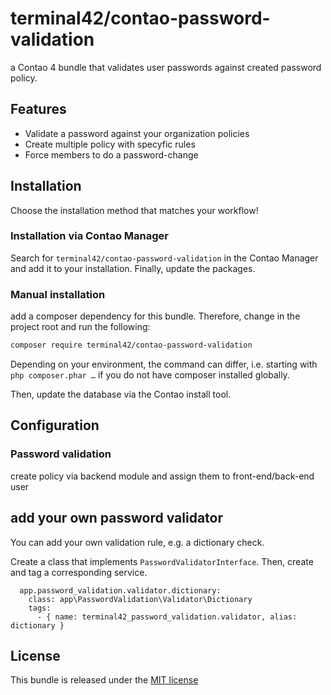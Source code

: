 terminal42/contao-password-validation
=====================================

a Contao 4 bundle that validates user passwords against created password policy.


## Features

- Validate a password against your organization policies
- Create multiple policy with specyfic rules
- Force members to do a password-change


## Installation

Choose the installation method that matches your workflow!


### Installation via Contao Manager

Search for `terminal42/contao-password-validation` in the Contao Manager and add it to your installation. Finally,
update the packages.

### Manual installation

add a composer dependency for this bundle. Therefore, change in the project root and run the following:

```bash
composer require terminal42/contao-password-validation
```

Depending on your environment, the command can differ, i.e. starting with `php composer.phar …` if you do not have 
composer installed globally.

Then, update the database via the Contao install tool.


## Configuration

### Password validation

create policy via backend module and assign them to front-end/back-end user

## add your own password validator

You can add your own validation rule, e.g. a dictionary check.

Create a class that implements `PasswordValidatorInterface`. Then, create and tag a corresponding service.

```
  app.password_validation.validator.dictionary:
    class: app\PasswordValidation\Validator\Dictionary
    tags:
      - { name: terminal42_password_validation.validator, alias: dictionary }
```


## License

This bundle is released under the [MIT license](LICENSE)
